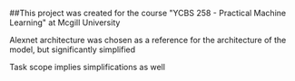 ##This project was created for the course "YCBS 258 - Practical Machine Learning" at Mcgill University

Alexnet architecture was chosen as a reference for the architecture of the model, but significantly simplified

Task scope implies simplifications as well
